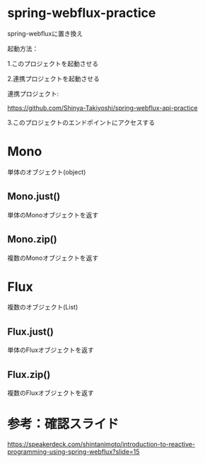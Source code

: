 # spring-webflux-practice
spring-webfluxに置き換え

起動方法：

1.このプロジェクトを起動させる

2.連携プロジェクトを起動させる

 連携プロジェクト:

  https://github.com/Shinya-Takiyoshi/spring-webflux-api-practice

3.このプロジェクトのエンドポイントにアクセスする


# Mono
単体のオブジェクト(object)

## Mono.just()　
単体のMonoオブジェクトを返す

## Mono.zip()　
複数のMonoオブジェクトを返す

# Flux
複数のオブジェクト(List)

## Flux.just()　
単体のFluxオブジェクトを返す

## Flux.zip()　
複数のFluxオブジェクトを返す

# 参考：確認スライド
https://speakerdeck.com/shintanimoto/introduction-to-reactive-programming-using-spring-webflux?slide=15
